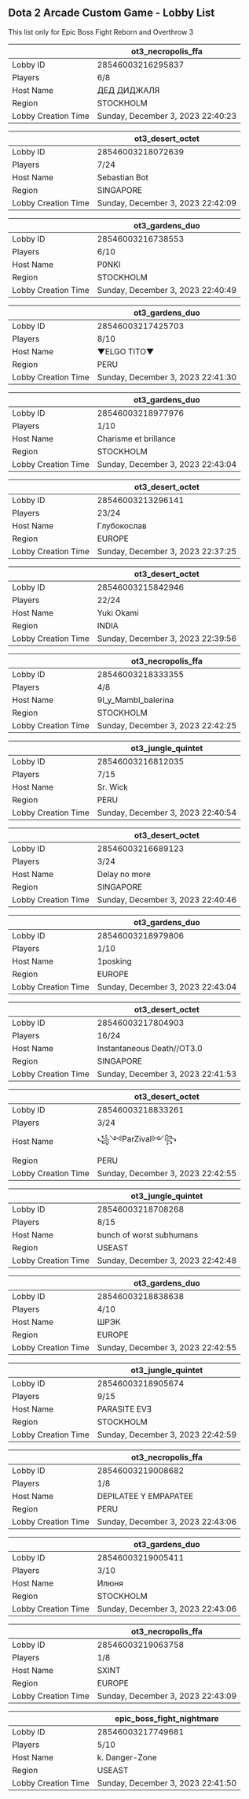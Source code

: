 ## Dota 2 Arcade Custom Game - Lobby List

This list only for Epic Boss Fight Reborn and Overthrow 3

|  | ot3_necropolis_ffa |
| ------ | ------ |
| Lobby ID | 28546003216295837 |
| Players | 6/8 |
| Host Name | ДЕД ДИДЖАЛЯ |
| Region | STOCKHOLM |
| Lobby Creation Time | Sunday, December 3, 2023 22:40:23 |


|  | ot3_desert_octet |
| ------ | ------ |
| Lobby ID | 28546003218072639 |
| Players | 7/24 |
| Host Name | Sebastian Bot |
| Region | SINGAPORE |
| Lobby Creation Time | Sunday, December 3, 2023 22:42:09 |


|  | ot3_gardens_duo |
| ------ | ------ |
| Lobby ID | 28546003216738553 |
| Players | 6/10 |
| Host Name | P0NKI |
| Region | STOCKHOLM |
| Lobby Creation Time | Sunday, December 3, 2023 22:40:49 |


|  | ot3_gardens_duo |
| ------ | ------ |
| Lobby ID | 28546003217425703 |
| Players | 8/10 |
| Host Name | ▼ELGO TITO▼ |
| Region | PERU |
| Lobby Creation Time | Sunday, December 3, 2023 22:41:30 |


|  | ot3_gardens_duo |
| ------ | ------ |
| Lobby ID | 28546003218977976 |
| Players | 1/10 |
| Host Name | Charisme et brillance |
| Region | STOCKHOLM |
| Lobby Creation Time | Sunday, December 3, 2023 22:43:04 |


|  | ot3_desert_octet |
| ------ | ------ |
| Lobby ID | 28546003213296141 |
| Players | 23/24 |
| Host Name | Глубокослав |
| Region | EUROPE |
| Lobby Creation Time | Sunday, December 3, 2023 22:37:25 |


|  | ot3_desert_octet |
| ------ | ------ |
| Lobby ID | 28546003215842946 |
| Players | 22/24 |
| Host Name | Yuki Okami |
| Region | INDIA |
| Lobby Creation Time | Sunday, December 3, 2023 22:39:56 |


|  | ot3_necropolis_ffa |
| ------ | ------ |
| Lobby ID | 28546003218333355 |
| Players | 4/8 |
| Host Name | 9I_y_Mambl_balerina |
| Region | STOCKHOLM |
| Lobby Creation Time | Sunday, December 3, 2023 22:42:25 |


|  | ot3_jungle_quintet |
| ------ | ------ |
| Lobby ID | 28546003216812035 |
| Players | 7/15 |
| Host Name | Sr. Wick |
| Region | PERU |
| Lobby Creation Time | Sunday, December 3, 2023 22:40:54 |


|  | ot3_desert_octet |
| ------ | ------ |
| Lobby ID | 28546003216689123 |
| Players | 3/24 |
| Host Name | Delay no more |
| Region | SINGAPORE |
| Lobby Creation Time | Sunday, December 3, 2023 22:40:46 |


|  | ot3_gardens_duo |
| ------ | ------ |
| Lobby ID | 28546003218979806 |
| Players | 1/10 |
| Host Name | 1posking |
| Region | EUROPE |
| Lobby Creation Time | Sunday, December 3, 2023 22:43:04 |


|  | ot3_desert_octet |
| ------ | ------ |
| Lobby ID | 28546003217804903 |
| Players | 16/24 |
| Host Name | Instantaneous Death//OT3.0 |
| Region | SINGAPORE |
| Lobby Creation Time | Sunday, December 3, 2023 22:41:53 |


|  | ot3_desert_octet |
| ------ | ------ |
| Lobby ID | 28546003218833261 |
| Players | 3/24 |
| Host Name | ꧁༺ParZival༻꧂ |
| Region | PERU |
| Lobby Creation Time | Sunday, December 3, 2023 22:42:55 |


|  | ot3_jungle_quintet |
| ------ | ------ |
| Lobby ID | 28546003218708268 |
| Players | 8/15 |
| Host Name | bunch of worst subhumans |
| Region | USEAST |
| Lobby Creation Time | Sunday, December 3, 2023 22:42:48 |


|  | ot3_gardens_duo |
| ------ | ------ |
| Lobby ID | 28546003218838638 |
| Players | 4/10 |
| Host Name | ШРЭК |
| Region | EUROPE |
| Lobby Creation Time | Sunday, December 3, 2023 22:42:55 |


|  | ot3_jungle_quintet |
| ------ | ------ |
| Lobby ID | 28546003218905674 |
| Players | 9/15 |
| Host Name | PARASITE EVƎ |
| Region | STOCKHOLM |
| Lobby Creation Time | Sunday, December 3, 2023 22:42:59 |


|  | ot3_necropolis_ffa |
| ------ | ------ |
| Lobby ID | 28546003219008682 |
| Players | 1/8 |
| Host Name | DEPILATEE Y EMPAPATEE |
| Region | PERU |
| Lobby Creation Time | Sunday, December 3, 2023 22:43:06 |


|  | ot3_gardens_duo |
| ------ | ------ |
| Lobby ID | 28546003219005411 |
| Players | 3/10 |
| Host Name | Илюня |
| Region | STOCKHOLM |
| Lobby Creation Time | Sunday, December 3, 2023 22:43:06 |


|  | ot3_necropolis_ffa |
| ------ | ------ |
| Lobby ID | 28546003219063758 |
| Players | 1/8 |
| Host Name | SXINT |
| Region | EUROPE |
| Lobby Creation Time | Sunday, December 3, 2023 22:43:09 |


|  | epic_boss_fight_nightmare |
| ------ | ------ |
| Lobby ID | 28546003217749681 |
| Players | 5/10 |
| Host Name | k. Danger-Zone |
| Region | USEAST |
| Lobby Creation Time | Sunday, December 3, 2023 22:41:50 |


